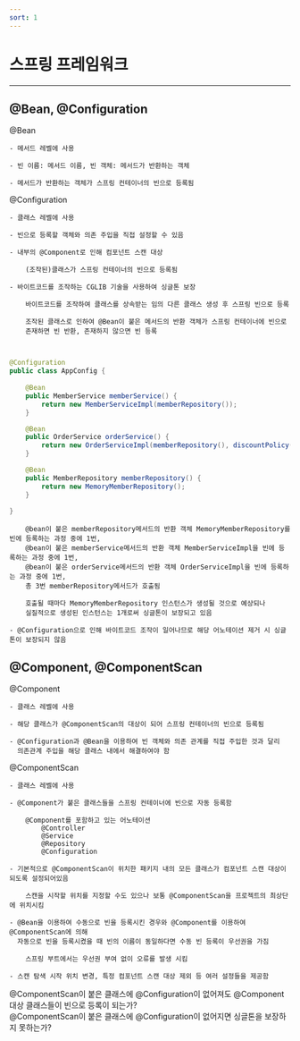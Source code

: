 ```yaml
---
sort: 1
---
```


# 스프링 프레임워크

---

## @Bean, @Configuration

@Bean

    - 메서드 레벨에 사용

    - 빈 이름: 메서드 이름, 빈 객체: 메서드가 반환하는 객체

    - 메서드가 반환하는 객체가 스프링 컨테이너의 빈으로 등록됨

@Configuration  

    - 클래스 레벨에 사용

    - 빈으로 등록할 객체와 의존 주입을 직접 설정할 수 있음

    - 내부의 @Component로 인해 컴포넌트 스캔 대상

        (조작된)클래스가 스프링 컨테이너의 빈으로 등록됨

    - 바이트코드를 조작하는 CGLIB 기술을 사용하여 싱글톤 보장

        바이트코드를 조작하여 클래스를 상속받는 임의 다른 클래스 생성 후 스프링 빈으로 등록

        조작된 클래스로 인하여 @Bean이 붙은 메서드의 반환 객체가 스프링 컨테이너에 빈으로 
        존재하면 빈 반환, 존재하지 않으면 빈 등록


~~~java


@Configuration
public class AppConfig {
    
    @Bean
    public MemberService memberService() {
        return new MemberServiceImpl(memberRepository());
    }

    @Bean
    public OrderService orderService() {
        return new OrderServiceImpl(memberRepository(), discountPolicy());
    }

    @Bean
    public MemberRepository memberRepository() {
        return new MemoryMemberRepository();
    }
    
}
~~~

        @bean이 붙은 memberRepository메서드의 반환 객체 MemoryMemberRepository를 빈에 등록하는 과정 중에 1번,
        @bean이 붙은 memberService메서드의 반환 객체 MemberServiceImpl을 빈에 등록하는 과정 중에 1번,
        @bean이 붙은 orderService메서드의 반환 객체 OrderServiceImpl을 빈에 등록하는 과정 중에 1번,
        총 3번 memberRepository메서드가 호출됨
    
        호출될 때마다 MemoryMemberRepository 인스턴스가 생성될 것으로 예상되나 
        실질적으로 생성된 인스턴스는 1개로써 싱글톤이 보장되고 있음
    
    - @Configuration으로 인해 바이트코드 조작이 일어나므로 해당 어노테이션 제거 시 싱글톤이 보장되지 않음

## @Component, @ComponentScan

@Component

    - 클래스 레벨에 사용

    - 해당 클래스가 @ComponentScan의 대상이 되어 스프링 컨테이너의 빈으로 등록됨

    - @Configuration과 @Bean을 이용하여 빈 객체와 의존 관계를 직접 주입한 것과 달리
      의존관계 주입을 해당 클래스 내에서 해결하여야 함

@ComponentScan

    - 클래스 레벨에 사용

    - @Component가 붙은 클래스들을 스프링 컨테이너에 빈으로 자동 등록함

        @Component를 포함하고 있는 어노테이션
            @Controller
            @Service
            @Repository
            @Configuration

    - 기본적으로 @ComponentScan이 위치한 패키지 내의 모든 클래스가 컴포넌트 스캔 대상이 되도록 설정되어있음

        스캔을 시작할 위치를 지정할 수도 있으나 보통 @ComponentScan을 프로젝트의 최상단에 위치시킴

    - @Bean을 이용하여 수동으로 빈을 등록시킨 경우와 @Component를 이용하여 @ComponentScan에 의해
      자동으로 빈을 등록시켰을 때 빈의 이름이 동일하다면 수동 빈 등록이 우선권을 가짐
    
        스프링 부트에서는 우선권 부여 없이 오류를 발생 시킴

    - 스캔 탐색 시작 위치 변경, 특정 컴포넌트 스캔 대상 제외 등 여러 설정들을 제공함 

@ComponentScan이 붙은 클래스에 @Configuration이 없어져도 @Component 대상 클래스들이 빈으로 등록이 되는가?  
@ComponentScan이 붙은 클래스에 @Configuration이 없어지면 싱글톤을 보장하지 못하는가?


    
    
